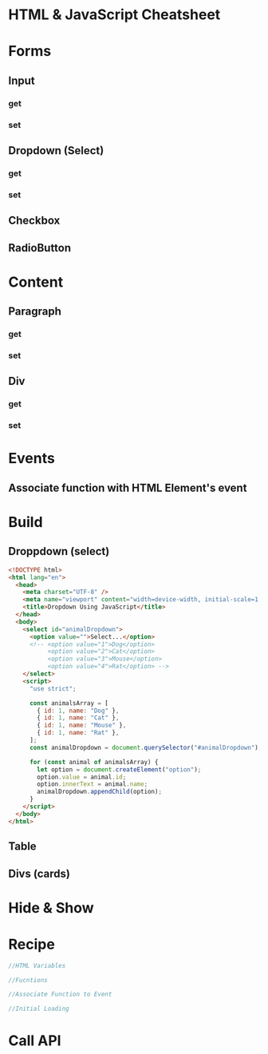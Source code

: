 # HTML & JavaScript Cheatsheet

# Forms

## Input

### get

### set

## Dropdown (Select)

### get

### set

## Checkbox

## RadioButton

# Content

## Paragraph

### get

### set

## Div

### get

### set

# Events

## Associate function with HTML Element's event

# Build

## Droppdown (select)

```html
<!DOCTYPE html>
<html lang="en">
  <head>
    <meta charset="UTF-8" />
    <meta name="viewport" content="width=device-width, initial-scale=1.0" />
    <title>Dropdown Using JavaScript</title>
  </head>
  <body>
    <select id="animalDropdown">
      <option value="">Select...</option>
      <!-- <option value="1">Dog</option>
           <option value="2">Cat</option>
           <option value="3">Mouse</option>
           <option value="4">Rat</option> -->
    </select>
    <script>
      "use strict";

      const animalsArray = [
        { id: 1, name: "Dog" },
        { id: 1, name: "Cat" },
        { id: 1, name: "Mouse" },
        { id: 1, name: "Rat" },
      ];
      const animalDropdown = document.querySelector("#animalDropdown");

      for (const animal of animalsArray) {
        let option = document.createElement("option");
        option.value = animal.id;
        option.innerText = animal.name;
        animalDropdown.appendChild(option);
      }
    </script>
  </body>
</html>
```

## Table

## Divs (cards)

# Hide & Show

# Recipe

```js
//HTML Variables

//Fucntions

//Associate Function to Event

//Initial Loading
```

# Call API

